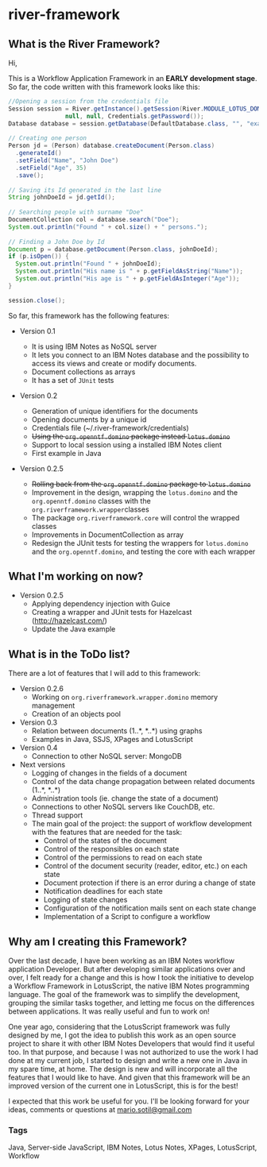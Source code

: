 # river-framework

## What is the River Framework?

Hi, 

This is a Workflow Application Framework in an **EARLY development stage**. So far, the code written with this framework looks like this:

```java
//Opening a session from the credentials file
Session session = River.getInstance().getSession(River.MODULE_LOTUS_DOMINO,
				null, null, Credentials.getPassword());
Database database = session.getDatabase(DefaultDatabase.class, "", "example.nsf");
    
// Creating one person
Person jd = (Person) database.createDocument(Person.class)
  .generateId()
  .setField("Name", "John Doe")
  .setField("Age", 35)
  .save();
    
// Saving its Id generated in the last line
String johnDoeId = jd.getId();
    
// Searching people with surname "Doe"				
DocumentCollection col = database.search("Doe");
System.out.println("Found " + col.size() + " persons.");
		
// Finding a John Doe by Id
Document p = database.getDocument(Person.class, johnDoeId);
if (p.isOpen()) {
  System.out.println("Found " + johnDoeId);
  System.out.println("His name is " + p.getFieldAsString("Name"));
  System.out.println("His age is " + p.getFieldAsInteger("Age"));
} 

session.close();
```

So far, this framework has the following features: 

- Version 0.1
  - It is using IBM Notes as NoSQL server
  - It lets you connect to an IBM Notes database and the possibility to access its views and create or modify documents.
  - Document collections as arrays
  - It has a set of `JUnit` tests

- Version 0.2
  - Generation of unique identifiers for the documents
  - Opening documents by a unique id
  - Credentials file (~/.river-framework/credentials)
  - ~~Using the `org.openntf.domino` package instead `lotus.domino`~~
  - Support to local session using a installed IBM Notes client 
  - First example in Java

- Version 0.2.5
  - ~~Rolling back from the `org.openntf.domino` package to `lotus.domino`~~
  - Improvement in the design, wrapping the `lotus.domino` and the `org.openntf.domino` classes with the `org.riverframework.wrapper`classes
  - The package `org.riverframework.core` will control the wrapped classes 
  - Improvements in DocumentCollection as array
  - Redesign the JUnit tests for testing the wrappers for `lotus.domino` and the `org.openntf.domino`, and testing the core with each wrapper

## What I'm working on now?

- Version 0.2.5
  - Applying dependency injection with Guice
  - Creating a wrapper and JUnit tests for Hazelcast (http://hazelcast.com/)
  - Update the Java example

## What is in the ToDo list?

There are a lot of features that I will add to this framework:

- Version 0.2.6
  - Working on `org.riverframework.wrapper.domino` memory management
  - Creation of an objects pool
- Version 0.3
  - Relation between documents (1..\*, \*..\*) using graphs
  - Examples in Java, SSJS, XPages and LotusScript
- Version 0.4
  - Connection to other NoSQL server: MongoDB
- Next versions
  - Logging of changes in the fields of a document
  - Control of the data change propagation between related documents (1..\*, \*..\*)
  - Administration tools (ie. change the state of a document)
  - Connections to other NoSQL servers like CouchDB, etc.
  - Thread support
  - The main goal of the project: the support of workflow development with the features that are needed for the task:
    - Control of the states of the document
    - Control of the responsibles on each state
    - Control of the permissions to read on each state
    - Control of the document security (reader, editor, etc.) on each state
    - Document protection if there is an error during a change of state
    - Notification deadlines for each state
    - Logging of state changes
    - Configuration of the notification mails sent on each state change
    - Implementation of a Script to configure a workflow
  

## Why am I creating this Framework?

Over the last decade, I have been working as an IBM Notes workflow application Developer. But after developing similar applications over and over, I felt ready for a change and this is how I took the initiative to develop a Workflow Framework in LotusScript, the native IBM Notes programming language. The goal of the framework was to simplify the development, grouping the similar tasks together, and letting me focus on the differences between applications. It was really useful and fun to work on!

One year ago, considering that the LotusScript framework was fully designed by me, I got the idea to publish this work as an open source project to share it with other IBM Notes Developers that would find it useful too. In that purpose, and because I was not authorized to use the work I had done at my current job, I started to design and write a new one in Java in my spare time, at home. The design is new and will incorporate all the features that I would like to have. And given that this framework will be an improved version of the current one in LotusScript, this is for the best!

I expected that this work be useful for you. I'll be looking forward for your ideas, comments or questions at mario.sotil@gmail.com


### Tags

Java, Server-side JavaScript, IBM Notes, Lotus Notes, XPages, LotusScript, Workflow




